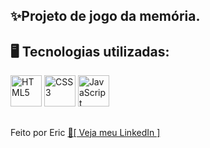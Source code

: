 ## ✨Projeto de jogo da memória. 

##

## 🖥 Tecnologias utilizadas: 

<div style="display: inline_block">
<img width="50" title="HTML5" src="https://cdn.jsdelivr.net/gh/devicons/devicon/icons/html5/html5-original.svg" />
<img width="50" title="CSS3" src="https://cdn.jsdelivr.net/gh/devicons/devicon/icons/css3/css3-original.svg" />
<img width="50" title="JavaScript" src="https://cdn.jsdelivr.net/gh/devicons/devicon/icons/javascript/javascript-original.svg"/>  
</div>

##

Feito por Eric <a href="https://www.linkedin.com/in/eric-macedo-9b47601b1/"> 🌌[ Veja meu LinkedIn ]</a>
